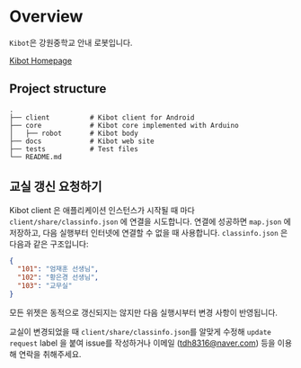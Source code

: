 # Overview
`Kibot`은 강원중학교 안내 로봇입니다.

[Kibot Homepage](https://tdh8316.github.io/Kibot/)

## Project structure
    .
    ├── client          # Kibot client for Android
    ├── core            # Kibot core implemented with Arduino
    │   ├── robot       # Kibot body
    ├── docs            # Kibot web site
    ├── tests           # Test files
    └── README.md       

## 교실 갱신 요청하기
Kibot client 은 애플리케이션 인스턴스가 시작될 때 마다 `client/share/classinfo.json` 에 연결을 시도합니다.
연결에 성공하면 `map.json` 에 저장하고, 다음 실행부터 인터넷에 연결할 수 없을 때 사용합니다.
`classinfo.json` 은 다음과 같은 구조입니다:

```json
{
  "101": "엄재훈 선생님",
  "102": "황은경 선생님",
  "103": "교무실"
}
```

모든 위젯은 동적으로 갱신되지는 않지만 다음 실행시부터 변경 사항이 반영됩니다.

교실이 변경되었을 때 `client/share/classinfo.json`를 알맞게 수정해 `update request` label 을 붙여 issue를 작성하거나 이메일 (tdh8316@naver.com) 등을 이용해 연락을 취해주세요.
